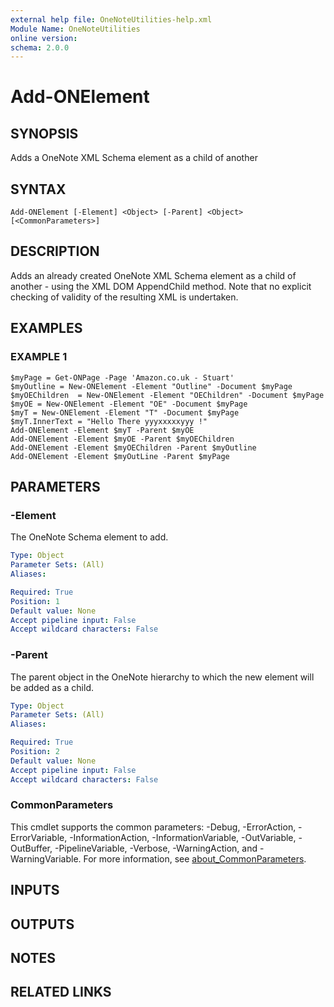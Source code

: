 ```yaml
---
external help file: OneNoteUtilities-help.xml
Module Name: OneNoteUtilities
online version:
schema: 2.0.0
---
```


# Add-ONElement

## SYNOPSIS
Adds a OneNote XML Schema element as a child of another

## SYNTAX

```
Add-ONElement [-Element] <Object> [-Parent] <Object> [<CommonParameters>]
```

## DESCRIPTION
Adds an already created OneNote XML Schema element as a child of another - using the XML DOM AppendChild method.
Note that no explicit checking of validity of the resulting XML is undertaken.

## EXAMPLES

### EXAMPLE 1
```
$myPage = Get-ONPage -Page 'Amazon.co.uk - Stuart'
$myOutline = New-ONElement -Element "Outline" -Document $myPage
$myOEChildren  = New-ONElement -Element "OEChildren" -Document $myPage
$myOE = New-ONElement -Element "OE" -Document $myPage
$myT = New-ONElement -Element "T" -Document $myPage
$myT.InnerText = "Hello There yyyxxxxxyyy !"
Add-ONElement -Element $myT -Parent $myOE
Add-ONElement -Element $myOE -Parent $myOEChildren
Add-ONElement -Element $myOEChildren -Parent $myOutline
Add-ONElement -Element $myOutLine -Parent $myPage
```

## PARAMETERS

### -Element
The OneNote Schema element to add.

```yaml
Type: Object
Parameter Sets: (All)
Aliases:

Required: True
Position: 1
Default value: None
Accept pipeline input: False
Accept wildcard characters: False
```

### -Parent
The parent object in the OneNote hierarchy to which the new element will be
added as a child.

```yaml
Type: Object
Parameter Sets: (All)
Aliases:

Required: True
Position: 2
Default value: None
Accept pipeline input: False
Accept wildcard characters: False
```

### CommonParameters
This cmdlet supports the common parameters: -Debug, -ErrorAction, -ErrorVariable, -InformationAction, -InformationVariable, -OutVariable, -OutBuffer, -PipelineVariable, -Verbose, -WarningAction, and -WarningVariable. For more information, see [about_CommonParameters](http://go.microsoft.com/fwlink/?LinkID=113216).

## INPUTS

## OUTPUTS

## NOTES

## RELATED LINKS
